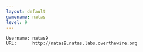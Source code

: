 ```yaml
---
layout: default
gamename: natas
level: 9
---
```

    Username: natas9
    URL:      http://natas9.natas.labs.overthewire.org
